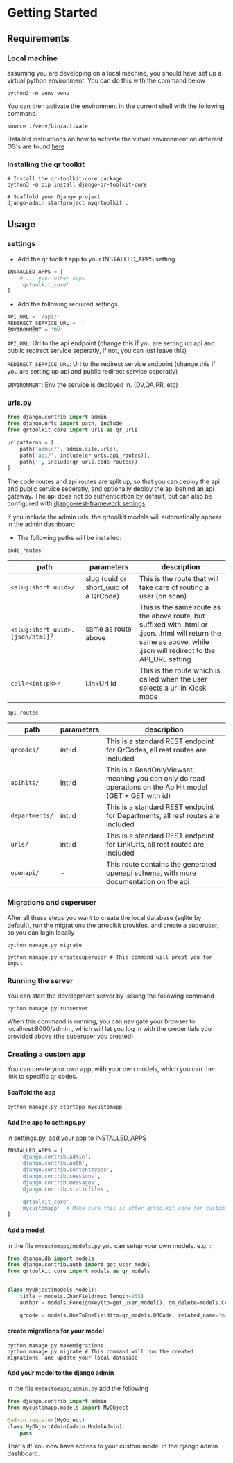 # Getting Started

## Requirements

### Local machine

assuming you are developing on a local machine, you should have set up a virtual python environment. You can do this with the command below

```shell
python3 -m venv venv
```

You can then activate the environment in the current shell with the following command.

```shell
source ./venv/bin/activate
```

Detailed instructions on how to activate the virtual environment on different OS's are found [here](https://docs.python.org/3/library/venv.html#creating-virtual-environments)

### Installing the qr toolkit

```shell
# Install the qr-toolkit-core package
python3 -m pip install django-qr-toolkit-core

# Scaffold your Django project
django-admin startproject myqrtoolkit .
```

## Usage

### settings

- Add the qr toolkit app to your INSTALLED_APPS setting

```python
INSTALLED_APPS = [
    # ... your other apps
    'qrtoolkit_core'
]
```

- Add the following required settings

```python
API_URL = '/api/'
REDIRECT_SERVICE_URL = ''
ENVIRONMENT = 'DV'
```

`API_URL`: Url to the api endpoint (change this if you are setting up api and public redirect service seperatly, if not, you can just leave this)

`REDIRECT_SERVICE_URL`: Url to the redirect service endpoint (change this if you are setting up api and public redirect service seperatly)

`ENVIRONMENT`: Env the service is deployed in. (DV,QA,PR, etc)

### urls.py

```python
from django.contrib import admin
from django.urls import path, include
from qrtoolkit_core import urls as qr_urls

urlpatterns = [
    path('admin/', admin.site.urls),
    path('api/', include(qr_urls.api_routes)),
    path('', include(qr_urls.code_routes))
]
```

The code routes and api routes are split up, so that you can deploy the api and public service seperatly, and optionally
deploy the api behind an api gateway. The api does not do authentication by default, but can also be configured
with [django-rest-framework settings](https://www.django-rest-framework.org/api-guide/settings/).

If you include the admin urls, the qrtoolkit models will automatically appear in the admin dashboard

- The following paths will be installed:

`code_routes`

| path                             | parameters                            | description                                                                                                                                                        |
| -------------------------------- | ------------------------------------- | ------------------------------------------------------------------------------------------------------------------------------------------------------------------ |
| `<slug:short_uuid>/`             | slug (uuid or short_uuid of a QrCode) | This is the route that will take care of routing a user (on scan)                                                                                                  |
| `<slug:short_uuid>.[json/html]/` | same as route above                   | This is the same route as the above route, but suffixed with .html or .json. .html will return the same as above, while .json will redirect to the API_URL setting |
| `call/<int:pk>/`                 | LinkUrl id                            | This is the route which is called when the user selects a url in Kiosk mode                                                                                        |

`api_routes`

| path           | parameters | description                                                                                                |
| -------------- | ---------- | ---------------------------------------------------------------------------------------------------------- |
| `qrcodes/`     | int:id     | This is a standard REST endpoint for QrCodes, all rest routes are included                                 |
| `apihits/`     | int:id     | This is a ReadOnlyViewset, meaning you can only do read operations on the ApiHit model (GET + GET with id) |
| `departments/` | int:id     | This is a standard REST endpoint for Departments, all rest routes are included                             |
| `urls/`        | int:id     | This is a standard REST endpoint for LinkUrls, all rest routes are included                                |
| `openapi/`     | -          | This route contains the generated openapi schema, with more documentation on the api                       |

### Migrations and superuser

After all these steps you want to create the local database (sqlite by default), run the migrations the qrtoolkit provides, and create a superuser, so you can login locally

```shell
python manage.py migrate

python manage.py createsuperuser # This command will propt you for input
```

### Running the server

You can start the development server by issuing the following command

```shell
python manage.py runserver
```

When this command is running, you can navigate your browser to localhost:8000/admin , which will let you log in with the credentials you provided above (the superuser you created)

### Creating a custom app

You can create your own app, with your own models, which you can then link to specific qr codes.

#### Scaffold the app

```shell
python manage.py startapp mycustomapp
```

#### Add the app to settings.py

in settings.py, add your app to INSTALLED_APPS

```python
INSTALLED_APPS = [
    'django.contrib.admin',
    'django.contrib.auth',
    'django.contrib.contenttypes',
    'django.contrib.sessions',
    'django.contrib.messages',
    'django.contrib.staticfiles',

    'qrtoolkit_core',
    'mycustomapp'  # Make sure this is after qrtoolkit_core for customization to behave correctly
]
```

#### Add a model

in the file `mycustomapp/models.py` you can setup your own models.
e.g. :

```python
from django.db import models
from django.contrib.auth import get_user_model
from qrtoolkit_core import models as qr_models


class MyObject(models.Model):
    title = models.CharField(max_length=255)
    author = models.ForeignKey(to=get_user_model(), on_delete=models.CASCADE, related_name='user_objects')

    qrcode = models.OneToOneField(to=qr_models.QRCode, related_name='myobject', on_delete=models.CASCADE)

```

#### create migrations for your model

```shell
python manage.py makemigrations
python manage.py migrate # This command will run the created migrations, and update your local database
```

#### Add your model to the django admin

in the file `mycustomapp/admin.py` add the following

```python
from django.contrib import admin
from mycustomapp.models import MyObject

@admin.register(MyObject)
class MyObjectAdmin(admin.ModelAdmin):
    pass
```

That's it! You now have access to your custom model in the django admin dashboard.
